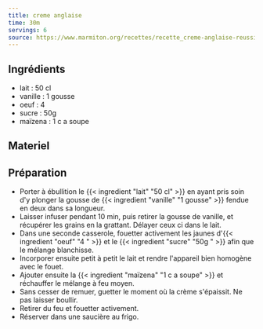 ```yaml
---
title: creme anglaise
time: 30m
servings: 6
source: https://www.marmiton.org/recettes/recette_creme-anglaise-reussie-onctueuse-a-souhait_37391.aspx
---
```


## Ingrédients

* lait : 50 cl
* vanille : 1 gousse
* oeuf : 4 
* sucre : 50g 
* maïzena : 1 c a soupe


## Materiel



## Préparation

* Porter à ébullition le {{< ingredient "lait" "50 cl" >}} en ayant pris soin d'y plonger la gousse de {{< ingredient "vanille" "1 gousse" >}} fendue en deux dans sa longueur.
* Laisser infuser pendant 10 min, puis retirer la gousse de vanille, et récupérer les grains en la grattant. Délayer ceux ci dans le lait.
* Dans une seconde casserole, fouetter activement les jaunes d'{{< ingredient "oeuf" "4 " >}} et le {{< ingredient "sucre" "50g " >}} afin que le mélange blanchisse.
* Incorporer ensuite petit à petit le lait et rendre l'appareil bien homogène avec le fouet.
* Ajouter ensuite la {{< ingredient "maïzena" "1 c a soupe" >}} et réchauffer le mélange à feu moyen.
* Sans cesser de remuer, guetter le moment où la crème s'épaissit. Ne pas laisser boullir.
* Retirer du feu et fouetter activement.
* Réserver dans une saucière au frigo.


